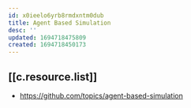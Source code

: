 ```yaml
---
id: x0ieelo6yrb8rmdxntm0dub
title: Agent Based Simulation
desc: ''
updated: 1694718475809
created: 1694718450173
---
```


## [[c.resource.list]]

- https://github.com/topics/agent-based-simulation
